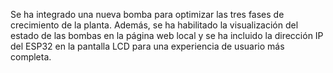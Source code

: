 Se ha integrado una nueva bomba para optimizar las tres fases de crecimiento de la planta. Además, se ha habilitado la visualización del estado de las bombas en la página web local y se ha incluido la dirección IP del ESP32 en la pantalla LCD para una experiencia de usuario más completa.